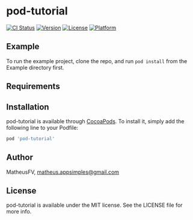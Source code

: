 # pod-tutorial

[![CI Status](https://img.shields.io/travis/MatheusFV/pod-tutorial.svg?style=flat)](https://travis-ci.org/MatheusFV/pod-tutorial)
[![Version](https://img.shields.io/cocoapods/v/pod-tutorial.svg?style=flat)](https://cocoapods.org/pods/pod-tutorial)
[![License](https://img.shields.io/cocoapods/l/pod-tutorial.svg?style=flat)](https://cocoapods.org/pods/pod-tutorial)
[![Platform](https://img.shields.io/cocoapods/p/pod-tutorial.svg?style=flat)](https://cocoapods.org/pods/pod-tutorial)

## Example

To run the example project, clone the repo, and run `pod install` from the Example directory first.

## Requirements

## Installation

pod-tutorial is available through [CocoaPods](https://cocoapods.org). To install
it, simply add the following line to your Podfile:

```ruby
pod 'pod-tutorial'
```

## Author

MatheusFV, matheus.appsimples@gmail.com

## License

pod-tutorial is available under the MIT license. See the LICENSE file for more info.
